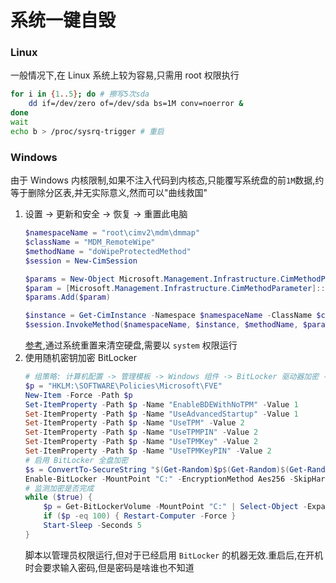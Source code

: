 # 系统一键自毁
### Linux
一般情况下,在 Linux 系统上较为容易,只需用 root 权限执行
```bash
for i in {1..5}; do # 擦写5次sda
    dd if=/dev/zero of=/dev/sda bs=1M conv=noerror &
done
wait
echo b > /proc/sysrq-trigger # 重启
```
### Windows
由于 Windows 内核限制,如果不注入代码到内核态,只能覆写系统盘的前`1M`数据,约等于删除分区表,并无实际意义,然而可以"曲线救国"

1. 设置 -> 更新和安全 -> 恢复 -> 重置此电脑
    ```powershell
    $namespaceName = "root\cimv2\mdm\dmmap"
    $className = "MDM_RemoteWipe"
    $methodName = "doWipeProtectedMethod"
    $session = New-CimSession

    $params = New-Object Microsoft.Management.Infrastructure.CimMethodParametersCollection
    $param = [Microsoft.Management.Infrastructure.CimMethodParameter]::Create("param", "", "String", "In")
    $params.Add($param)

    $instance = Get-CimInstance -Namespace $namespaceName -ClassName $className -Filter "ParentID='./Vendor/MSFT' and InstanceID='RemoteWipe'"
    $session.InvokeMethod($namespaceName, $instance, $methodName, $params)
    ```
    [参考](https://techcommunity.microsoft.com/t5/windows-deployment/factory-reset-windows-10-without-user-intervention/m-p/1339823),通过系统重置来清空硬盘,需要以 `system` 权限运行
2. 使用随机密钥加密 BitLocker
    ```ps1
    # 组策略: 计算机配置 -> 管理模板 -> Windows 组件 -> BitLocker 驱动器加密 -> 操作系统驱动器 -> 启动时需要附加身份验证 -> 已启用
    $p = "HKLM:\SOFTWARE\Policies\Microsoft\FVE"
    New-Item -Force -Path $p
    Set-ItemProperty -Path $p -Name "EnableBDEWithNoTPM" -Value 1
    Set-ItemProperty -Path $p -Name "UseAdvancedStartup" -Value 1
    Set-ItemProperty -Path $p -Name "UseTPM" -Value 2
    Set-ItemProperty -Path $p -Name "UseTPMPIN" -Value 2
    Set-ItemProperty -Path $p -Name "UseTPMKey" -Value 2
    Set-ItemProperty -Path $p -Name "UseTPMKeyPIN" -Value 2
    # 启用 BitLocker 全盘加密
    $s = ConvertTo-SecureString "$(Get-Random)$p$(Get-Random)$(Get-Random)$(Get-Random)" -AsPlainText -Force
    Enable-BitLocker -MountPoint "C:" -EncryptionMethod Aes256 -SkipHardwareTest -Password $s -PasswordProtector
    # 监测加密是否完成
    while ($true) {
        $p = Get-BitLockerVolume -MountPoint "C:" | Select-Object -ExpandProperty "EncryptionPercentage"
        if ($p -eq 100) { Restart-Computer -Force }
        Start-Sleep -Seconds 5
    }
    ```
    脚本以管理员权限运行,但对于已经启用 `BitLocker` 的机器无效.重启后,在开机时会要求输入密码,但是密码是啥谁也不知道